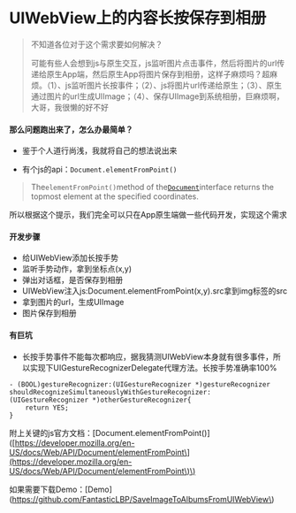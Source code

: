 # UIWebView上的内容长按保存到相册

> 不知道各位对于这个需求要如何解决？
>
> 可能有些人会想到js与原生交互，js监听图片点击事件，然后将图片的url传递给原生App端，然后原生App将图片保存到相册，这样子麻烦吗？超麻烦。（1）、js监听图片长按事件；（2）、js将图片url传递给原生；（3）、原生通过图片的url生成UIImage；（4）、保存UIImage到系统相册，巨麻烦啊，大哥，我很懒的好不好

#### 那么问题跑出来了，怎么办最简单？

* 鉴于个人道行尚浅，我就将自己的想法说出来

* 有个js的api：`Document.elementFromPoint()`

> The`elementFromPoint()`method of the[`Document`](https://developer.mozilla.org/en-US/docs/Web/API/Document)interface returns the topmost element at the specified coordinates.

所以根据这个提示，我们完全可以只在App原生端做一些代码开发，实现这个需求

#### 开发步骤

* 给UIWebView添加长按手势
* 监听手势动作，拿到坐标点\(x,y\)
* 弹出对话框，是否保存到相册
* UIWebView注入js:Document.elementFromPoint\(x,y\).src拿到img标签的src
* 拿到图片的url，生成UIImage
* 图片保存到相册

#### 有巨坑

* 长按手势事件不能每次都响应，据我猜测UIWebView本身就有很多事件，所以实现下UIGestureRecognizerDelegate代理方法。长按手势准确率100%

```
- (BOOL)gestureRecognizer:(UIGestureRecognizer *)gestureRecognizer shouldRecognizeSimultaneouslyWithGestureRecognizer:(UIGestureRecognizer *)otherGestureRecognizer{
    return YES;
}
```

附上关键的js官方文档：\[Document.elementFromPoint\(\)\]\([https://developer.mozilla.org/en-US/docs/Web/API/Document/elementFromPoint\](https://developer.mozilla.org/en-US/docs/Web/API/Document/elementFromPoint\)\)

如果需要下载Demo：\[Demo\]\(https://github.com/FantasticLBP/SaveImageToAlbumsFromUIWebView\)

